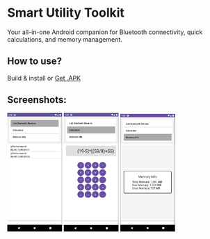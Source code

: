 # Smart Utility Toolkit
Your all-in-one Android companion for Bluetooth connectivity, quick calculations, and memory management.

## How to use?
Build & install or [Get .APK](https://github.com/danialtavakoli/Menu_Application/blob/master/apk/MenuApplication.apk)

## Screenshots:
<p float="left">
  <img src="https://github.com/danialtavakoli/Menu_Application/blob/master/Screenshots/Bluetooth_Devices.jpg" width="25%" >
  <img src="https://github.com/danialtavakoli/Menu_Application/blob/master/Screenshots/Calculator.jpg" width="25%" >
  <img src="https://github.com/danialtavakoli/Menu_Application/blob/master/Screenshots/Memory_Information.jpg" width="25%" >
</p>
